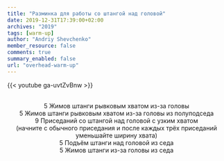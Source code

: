 ```yaml
---
title: "Разминка для работы со штангой над головой"
date: 2019-12-31T17:39:00+02:00
archives: "2019"
tags: [warm-up]
author: "Andriy Shevchenko"
member_resource: false
comments: true
summary_enabled: false
url: "overhead-warm-up"
---
```


{{< youtube ga-uvtZvBnw >}}

<center>
<br>
5 Жимов штанги рывковым хватом из-за головы<br>
5 Жимов штанги рывковым хватом из-за головы из полуподседа<br>
9 Приседаний со штангой над головой с узким хватом<br>
(начните с обычного приседания и после каждых трёх приседаний уменьшайте ширину хвата)<br>
5 Подъём штанги над головой из седа<br>
5 Жимов штанги из-за головы из седа<br>
</center>

